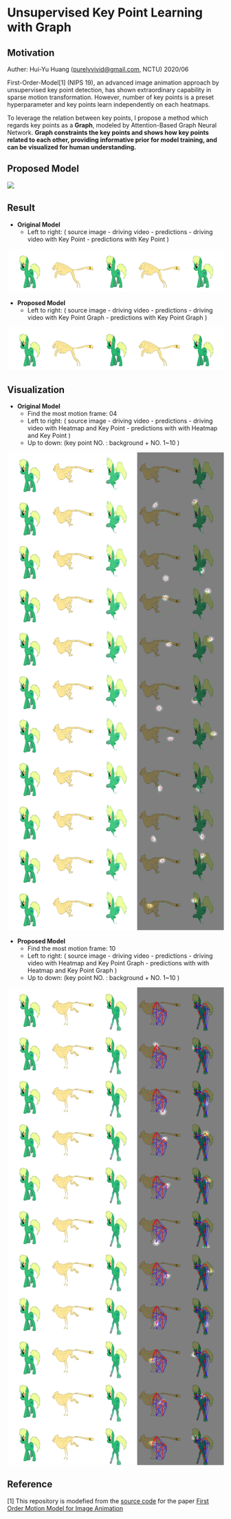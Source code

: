 # Unsupervised Key Point Learning with Graph

## Motivation

Auther: Hui-Yu Huang (purelyvivid@gmail.com, NCTU) 2020/06

First-Order-Model[1] (NIPS 19), an advanced image animation approach by unsupervised key point detection, has shown extraordinary capability in sparse motion transformation. However, number of key points is a preset hyperparameter and key points learn independently on each heatmaps.

To leverage the relation between key points, I propose a method which regards key points as a **Graph**, modeled by Attention-Based Graph Neural Network. **Graph constraints the key points and shows how key points related to each other, providing informative prior for model training, and can be visualized for human understanding.**

## Proposed Model
![](https://i.imgur.com/fHsLCm5.png)

## Result
- **Original Model**
    - Left to right: ( source image - driving video - predictions - driving video with Key Point - predictions with Key Point )
    
![](demo/202006271600/_kps_result_sc00076_dr00075_m0.gif)


- **Proposed Model**
    - Left to right: ( source image - driving video - predictions - driving video with Key Point Graph - predictions with Key Point Graph )
    
![](demo/202006271600/_kps_result_sc00076_dr00075_m1_gw.gif)



## Visualization
- **Original Model**
    - Find the most motion frame: 04
    - Left to right: ( source image - driving video - predictions - driving video with Heatmap and Key Point - predictions with with Heatmap and Key Point )
    - Up to down: (key point NO. : background + NO. 1~10 ) 
    
    
<img src="demo/202006271600/frame[04]_sc00076_dr00075_m0.png" width="600"/>


- **Proposed Model**
    - Find the most motion frame: 10
    - Left to right: ( source image - driving video - predictions - driving video with Heatmap and Key Point Graph - predictions with with Heatmap and Key Point Graph )
    - Up to down: (key point NO. : background + NO. 1~10 ) 
    
    
<img src="demo/202006271600/frame[10]_sc00076_dr00075_m1_gw.png" width="600"/>




## Reference

[1] This repository is modefied from the [source code](https://github.com/AliaksandrSiarohin/first-order-model/) for the paper [First Order Motion Model for Image Animation](https://papers.nips.cc/paper/8935-first-order-motion-model-for-image-animation) 
